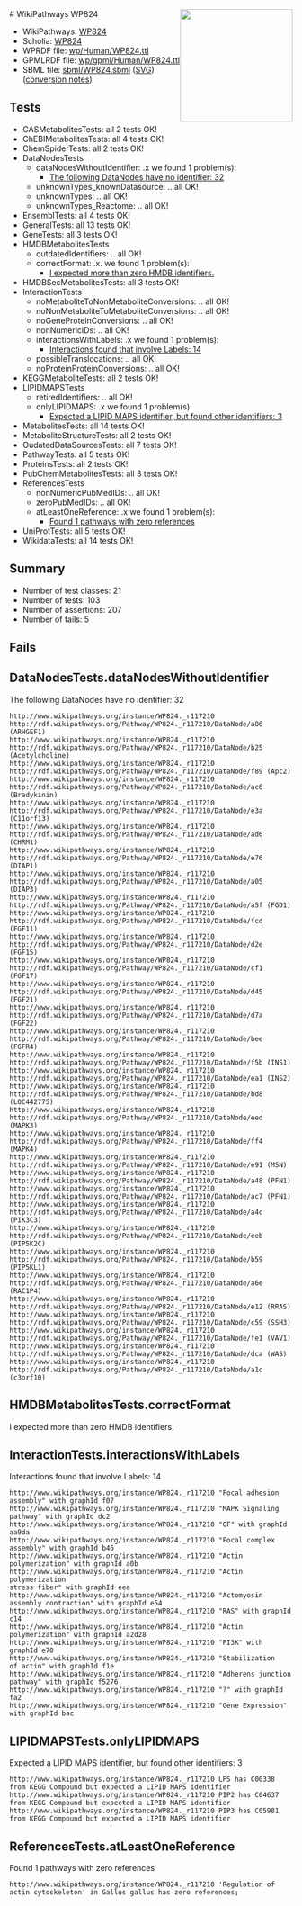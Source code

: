 <img style="float: right; width: 200px" src="../logo.png" />
# WikiPathways WP824

* WikiPathways: [WP824](https://identifiers.org/wikipathways:WP824)
* Scholia: [WP824](https://scholia.toolforge.org/wikipathways/WP824)
* WPRDF file: [wp/Human/WP824.ttl](../wp/Human/WP824.ttl)
* GPMLRDF file: [wp/gpml/Human/WP824.ttl](../wp/gpml/Human/WP824.ttl)
* SBML file: [sbml/WP824.sbml](../sbml/WP824.sbml) ([SVG](../sbml/WP824.svg)) ([conversion notes](../sbml/WP824.txt))

## Tests
* CASMetabolitesTests: all 2 tests OK!
* ChEBIMetabolitesTests: all 4 tests OK!
* ChemSpiderTests: all 2 tests OK!
* DataNodesTests
    * dataNodesWithoutIdentifier: .x we found 1 problem(s):
        * [The following DataNodes have no identifier: 32](#8792c4d0)
    * unknownTypes_knownDatasource: .. all OK!
    * unknownTypes: .. all OK!
    * unknownTypes_Reactome: .. all OK!
* EnsemblTests: all 4 tests OK!
* GeneralTests: all 13 tests OK!
* GeneTests: all 3 tests OK!
* HMDBMetabolitesTests
    * outdatedIdentifiers: .. all OK!
    * correctFormat: .x. we found 1 problem(s):
        * [I expected more than zero HMDB identifiers.](#ad154c1e)
* HMDBSecMetabolitesTests: all 3 tests OK!
* InteractionTests
    * noMetaboliteToNonMetaboliteConversions: .. all OK!
    * noNonMetaboliteToMetaboliteConversions: .. all OK!
    * noGeneProteinConversions: .. all OK!
    * nonNumericIDs: .. all OK!
    * interactionsWithLabels: .x we found 1 problem(s):
        * [Interactions found that involve Labels: 14](#fe97a8bc)
    * possibleTranslocations: .. all OK!
    * noProteinProteinConversions: .. all OK!
* KEGGMetaboliteTests: all 2 tests OK!
* LIPIDMAPSTests
    * retiredIdentifiers: .. all OK!
    * onlyLIPIDMAPS: .x we found 1 problem(s):
        * [Expected a LIPID MAPS identifier, but found other identifiers: 3](#48cc60ba)
* MetabolitesTests: all 14 tests OK!
* MetaboliteStructureTests: all 2 tests OK!
* OudatedDataSourcesTests: all 7 tests OK!
* PathwayTests: all 5 tests OK!
* ProteinsTests: all 2 tests OK!
* PubChemMetabolitesTests: all 3 tests OK!
* ReferencesTests
    * nonNumericPubMedIDs: .. all OK!
    * zeroPubMedIDs: .. all OK!
    * atLeastOneReference: .x we found 1 problem(s):
        * [Found 1 pathways with zero references](#35eb778e)
* UniProtTests: all 5 tests OK!
* WikidataTests: all 14 tests OK!


## Summary

* Number of test classes: 21
* Number of tests: 103
* Number of assertions: 207
* Number of fails: 5

## Fails

<a name="8792c4d0" />

## DataNodesTests.dataNodesWithoutIdentifier

The following DataNodes have no identifier: 32
```
http://www.wikipathways.org/instance/WP824._r117210 http://rdf.wikipathways.org/Pathway/WP824._r117210/DataNode/a86 (ARHGEF1)
http://www.wikipathways.org/instance/WP824._r117210 http://rdf.wikipathways.org/Pathway/WP824._r117210/DataNode/b25 (Acetylcholine)
http://www.wikipathways.org/instance/WP824._r117210 http://rdf.wikipathways.org/Pathway/WP824._r117210/DataNode/f89 (Apc2)
http://www.wikipathways.org/instance/WP824._r117210 http://rdf.wikipathways.org/Pathway/WP824._r117210/DataNode/ac6 (Bradykinin)
http://www.wikipathways.org/instance/WP824._r117210 http://rdf.wikipathways.org/Pathway/WP824._r117210/DataNode/e3a (C11orf13)
http://www.wikipathways.org/instance/WP824._r117210 http://rdf.wikipathways.org/Pathway/WP824._r117210/DataNode/ad6 (CHRM1)
http://www.wikipathways.org/instance/WP824._r117210 http://rdf.wikipathways.org/Pathway/WP824._r117210/DataNode/e76 (DIAP1)
http://www.wikipathways.org/instance/WP824._r117210 http://rdf.wikipathways.org/Pathway/WP824._r117210/DataNode/a05 (DIAP3)
http://www.wikipathways.org/instance/WP824._r117210 http://rdf.wikipathways.org/Pathway/WP824._r117210/DataNode/a5f (FGD1)
http://www.wikipathways.org/instance/WP824._r117210 http://rdf.wikipathways.org/Pathway/WP824._r117210/DataNode/fcd (FGF11)
http://www.wikipathways.org/instance/WP824._r117210 http://rdf.wikipathways.org/Pathway/WP824._r117210/DataNode/d2e (FGF15)
http://www.wikipathways.org/instance/WP824._r117210 http://rdf.wikipathways.org/Pathway/WP824._r117210/DataNode/cf1 (FGF17)
http://www.wikipathways.org/instance/WP824._r117210 http://rdf.wikipathways.org/Pathway/WP824._r117210/DataNode/d45 (FGF21)
http://www.wikipathways.org/instance/WP824._r117210 http://rdf.wikipathways.org/Pathway/WP824._r117210/DataNode/d7a (FGF22)
http://www.wikipathways.org/instance/WP824._r117210 http://rdf.wikipathways.org/Pathway/WP824._r117210/DataNode/bee (FGFR4)
http://www.wikipathways.org/instance/WP824._r117210 http://rdf.wikipathways.org/Pathway/WP824._r117210/DataNode/f5b (INS1)
http://www.wikipathways.org/instance/WP824._r117210 http://rdf.wikipathways.org/Pathway/WP824._r117210/DataNode/ea1 (INS2)
http://www.wikipathways.org/instance/WP824._r117210 http://rdf.wikipathways.org/Pathway/WP824._r117210/DataNode/bd8 (LOC442775)
http://www.wikipathways.org/instance/WP824._r117210 http://rdf.wikipathways.org/Pathway/WP824._r117210/DataNode/eed (MAPK3)
http://www.wikipathways.org/instance/WP824._r117210 http://rdf.wikipathways.org/Pathway/WP824._r117210/DataNode/ff4 (MAPK4)
http://www.wikipathways.org/instance/WP824._r117210 http://rdf.wikipathways.org/Pathway/WP824._r117210/DataNode/e91 (MSN)
http://www.wikipathways.org/instance/WP824._r117210 http://rdf.wikipathways.org/Pathway/WP824._r117210/DataNode/a48 (PFN1)
http://www.wikipathways.org/instance/WP824._r117210 http://rdf.wikipathways.org/Pathway/WP824._r117210/DataNode/ac7 (PFN1)
http://www.wikipathways.org/instance/WP824._r117210 http://rdf.wikipathways.org/Pathway/WP824._r117210/DataNode/a4c (PIK3C3)
http://www.wikipathways.org/instance/WP824._r117210 http://rdf.wikipathways.org/Pathway/WP824._r117210/DataNode/eeb (PIP5K2C)
http://www.wikipathways.org/instance/WP824._r117210 http://rdf.wikipathways.org/Pathway/WP824._r117210/DataNode/b59 (PIP5KL1)
http://www.wikipathways.org/instance/WP824._r117210 http://rdf.wikipathways.org/Pathway/WP824._r117210/DataNode/a6e (RAC1P4)
http://www.wikipathways.org/instance/WP824._r117210 http://rdf.wikipathways.org/Pathway/WP824._r117210/DataNode/e12 (RRAS)
http://www.wikipathways.org/instance/WP824._r117210 http://rdf.wikipathways.org/Pathway/WP824._r117210/DataNode/c59 (SSH3)
http://www.wikipathways.org/instance/WP824._r117210 http://rdf.wikipathways.org/Pathway/WP824._r117210/DataNode/fe1 (VAV1)
http://www.wikipathways.org/instance/WP824._r117210 http://rdf.wikipathways.org/Pathway/WP824._r117210/DataNode/dca (WAS)
http://www.wikipathways.org/instance/WP824._r117210 http://rdf.wikipathways.org/Pathway/WP824._r117210/DataNode/a1c (c3orf10)
```

<a name="ad154c1e" />

## HMDBMetabolitesTests.correctFormat

I expected more than zero HMDB identifiers.
<a name="fe97a8bc" />

## InteractionTests.interactionsWithLabels

Interactions found that involve Labels: 14
```
http://www.wikipathways.org/instance/WP824._r117210 "Focal adhesion
assembly" with graphId f07
http://www.wikipathways.org/instance/WP824._r117210 "MAPK Signaling
pathway" with graphId dc2
http://www.wikipathways.org/instance/WP824._r117210 "GF" with graphId aa9da
http://www.wikipathways.org/instance/WP824._r117210 "Focal complex
assembly" with graphId b46
http://www.wikipathways.org/instance/WP824._r117210 "Actin polymerization" with graphId a0b
http://www.wikipathways.org/instance/WP824._r117210 "Actin polymerization
stress fiber" with graphId eea
http://www.wikipathways.org/instance/WP824._r117210 "Actomyosin
assembly contraction" with graphId e54
http://www.wikipathways.org/instance/WP824._r117210 "RAS" with graphId c14
http://www.wikipathways.org/instance/WP824._r117210 "Actin 
polymerization" with graphId a2d28
http://www.wikipathways.org/instance/WP824._r117210 "PI3K" with graphId e70
http://www.wikipathways.org/instance/WP824._r117210 "Stabilization
of actin" with graphId f1e
http://www.wikipathways.org/instance/WP824._r117210 "Adherens junction  
pathway" with graphId f5276
http://www.wikipathways.org/instance/WP824._r117210 "?" with graphId fa2
http://www.wikipathways.org/instance/WP824._r117210 "Gene Expression" with graphId bac
```

<a name="48cc60ba" />

## LIPIDMAPSTests.onlyLIPIDMAPS

Expected a LIPID MAPS identifier, but found other identifiers: 3
```
http://www.wikipathways.org/instance/WP824._r117210 LPS has C00338 from KEGG Compound but expected a LIPID MAPS identifier
http://www.wikipathways.org/instance/WP824._r117210 PIP2 has C04637 from KEGG Compound but expected a LIPID MAPS identifier
http://www.wikipathways.org/instance/WP824._r117210 PIP3 has C05981 from KEGG Compound but expected a LIPID MAPS identifier
```

<a name="35eb778e" />

## ReferencesTests.atLeastOneReference

Found 1 pathways with zero references
```
http://www.wikipathways.org/instance/WP824._r117210 'Regulation of actin cytoskeleton' in Gallus gallus has zero references; 
```

